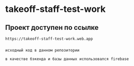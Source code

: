 # takeoff-staff-test-work

## Проект доступен по ссылке
```
https://takeoff-staff-test-work.web.app
```
### 
```
исходный код в данном репозитории

в качестве бэкенда и базы данных использовался firebase
```